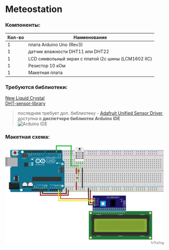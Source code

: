 # Meteostation
### Компоненты:  
|Кол-во|Наименование|
|------|------|
|1|плата Arduino Uno (Rev3)|
|1|датчик влажности DHT11 или DHT22|
|1|LCD символьный экран с платой i2c шины (LCM1602 IIC)|
|1|Резистор 10 кОм|
|1|Макетная плата|  
### Требуются библиотеки:
[New Liquid Crystal](http://arduino-info.wikispaces.com/LCD-Blue-I2C)  
[DHT-sensor-library](https://learn.adafruit.com/dht)  
> последняя требует доп. библиотеку - [Adafruit Unified Sensor Driver](https://github.com/adafruit/Adafruit_Sensor), доступна в **диспетчере библиотек Arduino IDE**  
> ![Arduino IDE](https://cdn-learn.adafruit.com/assets/assets/000/038/115/medium800/weather_Screen_Shot_2016-12-26_at_12.52.24.png?1482753413)
### Макетная схема:  
![Breadboard1](https://github.com/djhumster/Meteostation/blob/slide_screen/Meteostation_bb.png?raw=true)
